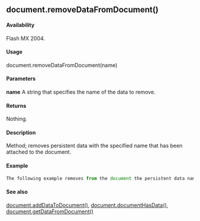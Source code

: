 ## document.removeDataFromDocument()

#### Availability

Flash MX 2004.

#### Usage

document.removeDataFromDocument(name)

#### Parameters

**name** A string that specifies the name of the data to remove.

#### Returns

Nothing.

#### Description

Method; removes persistent data with the specified name that has been attached to the document.

#### Example

```javascript
The following example removes from the document the persistent data named "myData": fl.getDocumentDOM().removeDataFromDocument("myData");

```
#### See also

[document.addDataToDocument()](#!AdobeDocs/developers-animatesdk-docs/test/Document_object/documen1.md), [document.documentHasData()](#!AdobeDocs/developers-animatesdk-docs/test/Document_object/docume53.md), [document.getDataFromDocument()](#!AdobeDocs/developers-animatesdk-docs/test/Document_object/docume76.md)
